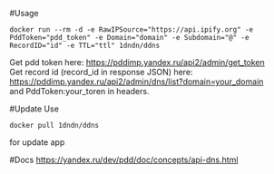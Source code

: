 ﻿#Usage
```
docker run --rm -d -e RawIPSource="https://api.ipify.org" -e PddToken="pdd_token" -e Domain="domain" -e Subdomain="@" -e RecordID="id" -e TTL="ttl" 1dndn/ddns
```

Get pdd token here: https://pddimp.yandex.ru/api2/admin/get_token  
Get record id (record_id in response JSON) here:  
https://pddimp.yandex.ru/api2/admin/dns/list?domain=your_domain  
and PddToken:your_toren in headers.

#Update
Use  
```
docker pull 1dndn/ddns
```
for update app

#Docs
https://yandex.ru/dev/pdd/doc/concepts/api-dns.html